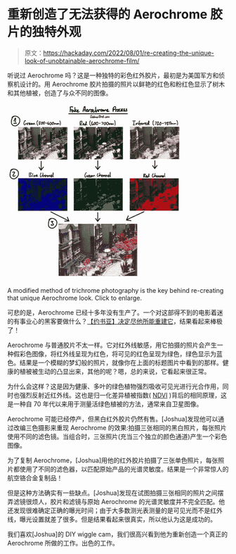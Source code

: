 # 重新创造了无法获得的 Aerochrome 胶片的独特外观

> 原文：<https://hackaday.com/2022/08/01/re-creating-the-unique-look-of-unobtainable-aerochrome-film/>

听说过 Aerochrome 吗？这是一种独特的彩色红外胶片，最初是为美国军方和侦察机设计的。用 Aerochrome 胶片拍摄的照片以鲜艳的红色和粉红色显示了树木和其他植被，创造了与众不同的图像。

[![](img/be93c854d1939f453485b921a2bea22c.png)](https://hackaday.com/wp-content/uploads/2022/07/Re-creating-Aerochrome-film-2.jpg)

A modified method of trichrome photography is the key behind re-creating that unique Aerochrome look. Click to enlarge.

可悲的是，Aerochrome 已经十多年没有生产了。一个对这部得不到的电影着迷的有事业心的黑客要做什么？[【约书亚】决定尽他所能重建它](https://joshuabird.com/blog/post/recreating-aerochrome)，结果看起来棒极了！

Aerochrome 与普通胶片不太一样。它对红外线敏感，用它拍摄的照片会产生一种假彩色图像，将红外线呈现为红色，将可见的红色呈现为绿色，绿色显示为蓝色。结果是一个模糊的梦幻般的照片，就像你在上面的标题图片中看到的那样。健康的植被被生动的凸显出来，其他的呢？嗯，总的来说，它看起来很正常。

为什么会这样？这是因为健康、多叶的绿色植物强烈吸收可见光进行光合作用，同时也强烈反射近红外线。这也是归一化差异植被指数( [NDVI](https://en.wikipedia.org/wiki/Normalized_difference_vegetation_index) )背后的相同原理，这是一种自 70 年代以来用于测量活绿色植被的方法，通常来自卫星图像。

Aerochrome 可能已经停产，但黑白红外胶片仍然有售。[Joshua]发现他可以通过改编三色摄影来重现 Aerochrome 的效果:拍摄三张相同的黑白照片，每张照片使用不同的滤色镜。当组合时，三张照片(充当三个独立的颜色通道)产生一个彩色图像。

为了复制 Aerochrome，[Joshua]用他的红外胶片拍摄了三张单色照片，每张照片都使用了不同的滤色器，以匹配原始产品的光谱灵敏度。结果是一个非常惊人的航空铬合金复制品！

但是这种方法确实有一些缺点。[Joshua]发现在试图拍摄三张相同的照片之间摆弄滤镜很烦人，胶片和滤镜与原始 Aerochrome 的光谱灵敏度并不完全匹配。他还发现很难确定正确的曝光时间；由于大多数测光表测量的是可见光而不是红外线，曝光设置就差了很多。但是结果看起来很真实，所以他认为这是成功的。

我们喜欢[Joshua]的 DIY wiggle cam，我们很高兴看到他为重新创造一个真正的 Aerochrome 所做的工作。出色的工作。